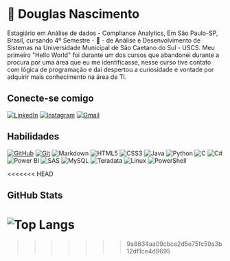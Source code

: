 
# 🤙 Douglas Nascimento 
Estagiário em Análise de dados - Compliance Analytics, Em São Paulo-SP, Brasil, cursando 4º Semestre - 🙌 -  de Análise e Desenvolvimento de Sistemas na Universidade Municipal de São Caetano do Sul - USCS. Meu primeiro "Hello World" foi durante um dos cursos que abandonei durante a procura por uma área que eu me identificasse, nesse curso tive contato com lógica de programação e daí despertou a curiosidade e vontade por adquirir mais conhecimento na área de TI.


## Conecte-se comigo
[![LinkedIn](https://img.shields.io/badge/LinkedIn-fff?style=for-the-badge&logo=linkedin&logoColor=0E76A8)](https://www.linkedin.com/in/dgsousa1992/)
[![Instagram](https://img.shields.io/badge/Instagram-fff?style=for-the-badge&logo=instagram)](https://www.instagram.com/nascidoug/)
[![Gmail](https://img.shields.io/badge/Gmail-fff?style=for-the-badge&logo=gmail&logoColor=EA4335)](mailto:dgsousa@gmail.com)




## Habilidades
[![GitHub](https://img.shields.io/badge/GitHub-fff?style=for-the-badge&logo=github&logoColor=000)](https://docs.github.com/)
[![Git](https://img.shields.io/badge/Git-fff?style=for-the-badge&logo=git)](https://git-scm.com/doc) 
![Markdown](https://img.shields.io/badge/Markdown-fff?style=for-the-badge)
![HTML5](https://img.shields.io/badge/HTML5-fff?style=for-the-badge&logo=html5)
![CSS3](https://img.shields.io/badge/CSS3-fff?style=for-the-badge&logo=css3&logoColor=264CE4)
![Java](https://img.shields.io/badge/Java-fff?style=for-the-badge&logo=java)
![Python](https://img.shields.io/badge/Python-fff?style=for-the-badge&logo=python)
![C](https://img.shields.io/badge/C-fff?style=for-the-badge&logo=c)
![C#](https://img.shields.io/badge/C%23-fff?style=for-the-badge&logo=c-sharp&logoColor=823085)
![Power BI](https://img.shields.io/badge/Power%20BI-fff?style=for-the-badge&logo=power-bi&logoColor=00AEF0)
![SAS](https://img.shields.io/badge/SAS-fff?style=for-the-badge&logo=sas&logoColor=003366)
![MySQL](https://img.shields.io/badge/MySQL-fff?style=for-the-badge&logo=mysql&logoColor=4479A1)
![Teradata](https://img.shields.io/badge/Teradata-fff?style=for-the-badge&logo=teradata&logoColor=FF6F00)
![Linux](https://img.shields.io/badge/Linux-fff?style=for-the-badge&logo=linux&logoColor=black)
![PowerShell](https://img.shields.io/badge/PowerShell-fff?style=for-the-badge&logo=powershell&logoColor=5391FE)



<<<<<<< HEAD
## GitHub Stats
![Top Langs](https://github-readme-stats-git-masterrstaa-rickstaa.vercel.app/api/top-langs/?username=SEUUSERNAME&layout=compact&bg_color=000&border_color=30A3DC&title_color=E94D5F&text_color=FFF)
=======
>>>>>>> 9a8634aa09cbce2d5e75fc59a3b12df1ce4d9695

